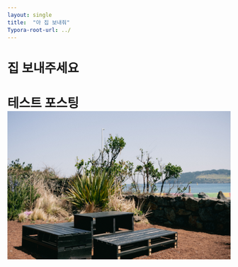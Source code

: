 ```yaml
---
layout: single
title:  "아 집 보내줘"
Typora-root-url: ../
---
```


# 집 보내주세요

# 테스트 포스팅![KakaoTalk_Photo_2024-08-04-17-18-05](../Images/2024-08-04-first/KakaoTalk_Photo_2024-08-04-17-18-05-2766255.jpeg)

# 
